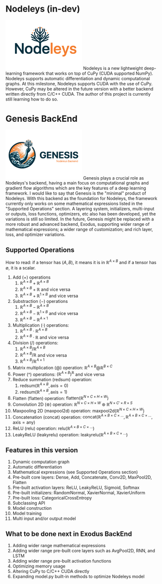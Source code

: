 # Nodeleys (in-dev)
<img src="nodeleys_logo.jpg" alt="Nodeleys Logo" style="width:50%;">
Nodeleys is a new lightweight deep-learning framework that works on top of CuPy (CUDA supported NumPy). Nodeleys supports automatic differentiation and dynamic computational graphs. At this milestone, Nodeleys supports CUDA with the use of CuPy. However, CuPy may be altered in the future version with a better backend written directly from C/C++ CUDA. The author of this project is currently still learning how to do so.


# Genesis BackEnd
<img src="genesis_logo.jpg" alt="Genesis Logo" style="width:50%;">
Genesis plays a crucial role as Nodeleys's backend, having a main focus on computational graphs and gradient flow algorithms which are the key features of a deep learning framework. I would like to say that Genesis is the "minimal" product of Nodeleys. With this backend as the foundation for Nodeleys, the framework currently only works on some mathematical expressions listed in the "Supported Operations" section. A layering system, initializers, multi-input or outputs, loss functions, optimizers, etc also has been developed, yet the variations is still so limited. In the future, Genesis might be replaced with a more robust and advanced backend, Exodus, supporting wider range of mathematical expressions; a wider range of customization; and rich layer, loss, and optimizer variations.


## Supported Operations
How to read: if a tensor has $`(A, B)`$, it means it is in $`\mathbb{R}^{A\times B}`$ and if a tensor has $`\emptyset`$, it is a scalar.
1. Add ($`+`$) operations
    1. $`\mathbb{R}^{A\times B} + \mathbb{R}^{A\times B}`$
    2. $`\mathbb{R}^{A\times B} + \mathbb{R}`$ and vice versa
    3. $`\mathbb{R}^{A\times B} + \mathbb{R}^{1\times B}`$ and vice versa
2. Substraction ($`-`$) operations
    1. $`\mathbb{R}^{A\times B} - \mathbb{R}^{A\times B}`$
    2. $`\mathbb{R}^{A\times B} - \mathbb{R}^{1\times B}`$ and vice versa
    3. $`\mathbb{R}^{A\times B} - \mathbb{R}^{A\times 1}`$
3. Multiplication ($`\cdot`$) operations:
    1. $`\mathbb{R}^{A\times B} \cdot \mathbb{R}^{A\times B}`$
    2. $`\mathbb{R}^{A\times B} \cdot \mathbb{R}`$ and vice versa
4. Division ($`/`$) operations:
    1. $`\mathbb{R}^{A\times B} / \mathbb{R}^{A\times B}`$
    2. $`\mathbb{R}^{A\times B} / \mathbb{R}`$ and vice versa
    3. $`\mathbb{R}^{A\times B} / \mathbb{R}^{A\times 1}`$
5. Matrix multiplication ($`@`$) operation: $`\mathbb{R}^{A\times B} @ \mathbb{R}^{B\times C}`$
6. Power (^) operations: $`(\mathbb{R}^{A\times B})^{\mathbb{R}}`$ and vice versa
7. Reduce summation  ($`\text{redsum}`$) operation: 
    1. $`\text{redsum}(\mathbb{R}^{A\times B}, \text{axis}=0)`$
    2. $`\text{redsum}(\mathbb{R}^{A\times B}, \text{axis}=1)`$
8. Flatten ($`\text{flatten}`$) operation: $`\text{flatten}(\mathbb{R}^{N\times C\times H\times W})`$
9. Convolution 2D ($`\circledast`$) operation: $`\mathbb{R}^{N\times C\times H\times W} \circledast \mathbb{R}^{N\times C' \times R \times S}`$
10. Maxpooling 2D ($`\text{maxpool2d}`$) operation: $`\text{maxpool2d}(\mathbb{R}^{N\times C\times H\times W})`$
11. Concatenation ($`\text{concat}`$) operation: $`\text{concat}(\mathbb{R}^{A\times B\times C\times ...}, \mathbb{R}^{A\times B\times C\times ...}, \text{axis}=\text{any})`$
12. ReLU ($`\text{relu}`$) operation: $`\text{relu}(\mathbb{R}^{A\times B\times C\times ...})`$
13. LeakyReLU ($`\text{leakyrelu}`$) operation: $`\text{leakyrelu}(\mathbb{R}^{A\times B\times C\times ...})`$

## Features in this version
1. Dynamic computation graph
2. Automatic differentiation
3. Mathematical expressions (see Supported Operations section)
4. Pre-built core layers: Dense, Add, Concatenate, Conv2D, MaxPool2D, Flatten
5. Pre-built activation layers: ReLU, LeakyReLU, Sigmoid, Softmax
6. Pre-built initializers: RandomNormal, XavierNormal, XavierUniform
7. Pre-built loss: CategoricalCrossEntropy
8. Subclassing API
9. Model construction
10. Model training
11. Multi input and/or output model

## What to be done next in Exodus BackEnd
1. Adding wider range mathematical expressions
2. Adding wider range pre-built core layers such as AvgPool2D, RNN, and LSTM
3. Adding wider range pre-built activation functions
4. Optimizing memory usage
5. Altering CuPy to C/C++ CUDA directly
6. Expanding model.py built-in methods to optimize Nodeleys model